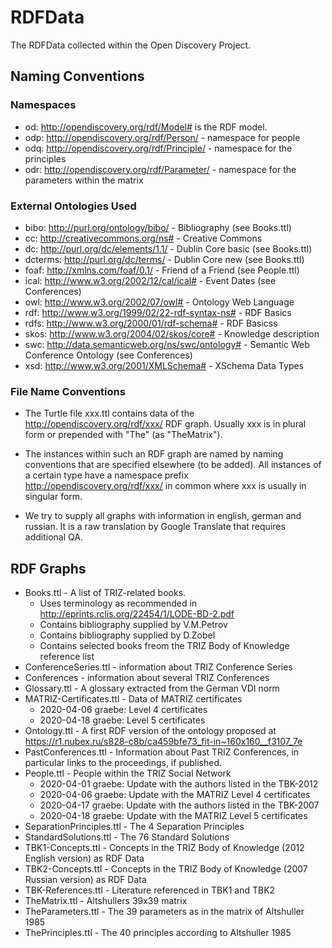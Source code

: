 # RDFData

The RDFData collected within the Open Discovery Project.

## Naming Conventions

### Namespaces

* od: <http://opendiscovery.org/rdf/Model#> is the RDF model.
* odp: <http://opendiscovery.org/rdf/Person/> - namespace for people
* odq: <http://opendiscovery.org/rdf/Principle/> - namespace for the principles
* odr: <http://opendiscovery.org/rdf/Parameter/> - namespace for the parameters within the matrix

### External Ontologies Used

* bibo: <http://purl.org/ontology/bibo/> - Bibliography (see Books.ttl)
* cc: <http://creativecommons.org/ns#> - Creative Commons
* dc: <http://purl.org/dc/elements/1.1/> - Dublin Core basic (see Books.ttl)
* dcterms: <http://purl.org/dc/terms/> - Dublin Core new (see Books.ttl)
* foaf: <http://xmlns.com/foaf/0.1/> - Friend of a Friend (see People.ttl)
* ical: <http://www.w3.org/2002/12/cal/ical#> - Event Dates (see Conferences)
* owl: <http://www.w3.org/2002/07/owl#> - Ontology Web Language
* rdf: <http://www.w3.org/1999/02/22-rdf-syntax-ns#> - RDF Basics
* rdfs: <http://www.w3.org/2000/01/rdf-schema#> - RDF Basicss
* skos: <http://www.w3.org/2004/02/skos/core#> - Knowledge description 
* swc: <http://data.semanticweb.org/ns/swc/ontology#> - Semantic Web Conference Ontology (see Conferences) 
* xsd: <http://www.w3.org/2001/XMLSchema#> - XSchema Data Types

### File Name Conventions

* The Turtle file xxx.ttl contains data of the
  <http://opendiscovery.org/rdf/xxx/> RDF graph. Usually xxx is in plural
  form or prepended with "The" (as "TheMatrix").

* The instances within such an RDF graph are named by naming conventions that
  are specified elsewhere (to be added). All instances of a certain type have
  a namespace prefix <http://opendiscovery.org/rdf/xxx/> in common where xxx
  is usually in singular form.

* We try to supply all graphs with information in english, german and russian.
  It is a raw translation by Google Translate that requires additional QA. 

## RDF Graphs

* Books.ttl - A list of TRIZ-related books.
  * Uses terminology as recommended in <http://eprints.rclis.org/22454/1/LODE-BD-2.pdf>
  * Contains bibliography supplied by V.M.Petrov
  * Contains bibliography supplied by D.Zobel
  * Contains selected books freom the TRIZ Body of Knowledge reference list
* ConferenceSeries.ttl - information about TRIZ Conference Series
* Conferences - information about several TRIZ Conferences 
* Glossary.ttl - A glossary extracted from the German VDI norm
* MATRIZ-Certificates.ttl - Data of MATRIZ certificates
  * 2020-04-06 graebe: Level 4 certificates
  * 2020-04-18 graebe: Level 5 certificates
* Ontology.ttl - A first RDF version of the ontology proposed at <https://r1.nubex.ru/s828-c8b/ca459bfe73_fit-in~160x160__f3107_7e> 
* PastConferences.ttl - Information about Past TRIZ Conferences, in particular links to the proceedings, if published.
* People.ttl - People within the TRIZ Social Network
  * 2020-04-01 graebe: Update with the authors listed in the TBK-2012
  * 2020-04-06 graebe: Update with the MATRIZ Level 4 certificates
  * 2020-04-17 graebe: Update with the authors listed in the TBK-2007
  * 2020-04-18 graebe: Update with the MATRIZ Level 5 certificates
* SeparationPrinciples.ttl - The 4 Separation Principles
* StandardSolutions.ttl - The 76 Standard Solutions 
* TBK1-Concepts.ttl - Concepts in the TRIZ Body of Knowledge (2012 English
  version) as RDF Data
* TBK2-Concepts.ttl - Concepts in the TRIZ Body of Knowledge (2007 Russian
  version) as RDF Data
* TBK-References.ttl - Literature referenced in TBK1 and TBK2
* TheMatrix.ttl - Altshullers 39x39 matrix 
* TheParameters.ttl - The 39 parameters as in the matrix of Altshuller 1985 
* ThePrinciples.ttl - The 40 principles according to Altshuller 1985 

